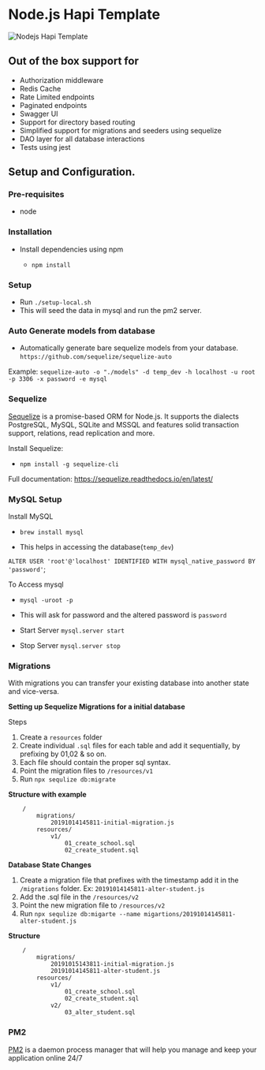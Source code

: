 # Node.js Hapi Template

![Nodejs Hapi Template](https://github.com/wednesday-solutions/node-js-hapi-template/workflows/Nodejs%20Hapi%20Template/badge.svg)

## Out of the box support for

- Authorization middleware
- Redis Cache
- Rate Limited endpoints
- Paginated endpoints
- Swagger UI
- Support for directory based routing
- Simplified support for migrations and seeders using sequelize
- DAO layer for all database interactions
- Tests using jest

## Setup and Configuration. 

### Pre-requisites

* node

### Installation

* Install dependencies using npm

    - ```npm install```


### Setup
 
- Run ``` ./setup-local.sh ```
- This will seed the data in mysql and run the pm2 server. 


### Auto Generate models from database

- Automatically generate bare sequelize models from your database.
`https://github.com/sequelize/sequelize-auto`

Example:
`sequelize-auto -o "./models" -d temp_dev -h localhost -u root -p 3306 -x password -e mysql`


### Sequelize 
[Sequelize](https://sequelize.readthedocs.io/en/latest/) is a promise-based ORM for Node.js. It supports the dialects PostgreSQL, MySQL, SQLite and MSSQL and features solid transaction support, relations, read replication and more.

Install Sequelize:

- `npm install -g sequelize-cli`

Full documentation: https://sequelize.readthedocs.io/en/latest/


### MySQL Setup

Install MySQL

- `brew install mysql`

- This helps in accessing the database(`temp_dev`)

`ALTER USER 'root'@'localhost' IDENTIFIED WITH mysql_native_password BY 'password'`;

To Access mysql
- `mysql -uroot -p` 
- This will ask for password and the altered password is `password`

- Start Server
`mysql.server start`

- Stop Server
`mysql.server stop`


### Migrations
With migrations you can transfer your existing database into another state and vice-versa.

**Setting up Sequelize Migrations for a initial database**

Steps

1. Create a `resources` folder
2. Create individual `.sql` files for each table and add it sequentially, by prefixing by 01,02 & so on.
3. Each file should contain the proper sql syntax. 
4. Point the migration files to `/resources/v1`
5. Run `npx sequlize db:migrate`

**Structure with example**

```
    /
        migrations/
            20191014145811-initial-migration.js
        resources/
            v1/
                01_create_school.sql
                02_create_student.sql
```
    
**Database State Changes**

1. Create a migration file that prefixes with the timestamp add it in the `/migrations` folder. Ex: `20191014145811-alter-student.js`
2. Add the .sql file in the `/resources/v2` 
3. Point the new migration file to `/resources/v2`
4. Run `npx sequlize db:migarte --name migartions/20191014145811-alter-student.js`

**Structure**
 
```
    /
        migrations/
            20191015143811-initial-migration.js
            20191014145811-alter-student.js
        resources/
            v1/
                01_create_school.sql
                02_create_student.sql
            v2/
                03_alter_student.sql    

```

### PM2 
[PM2](https://pm2.keymetrics.io/) is a daemon process manager that will help you manage and keep your application online 24/7
